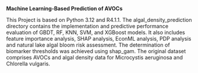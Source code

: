 **Machine Learning-Based Prediction of AVOCs**


This Project is based on Python 3.12 and R4.1.1. The algal_density_prediction directory contains the implementation and predictive performance evaluation of GBDT, RF, KNN, SVM, and XGBoost models. It also includes feature importance analysis, SHAP analysis, EconML analysis, PDP analysis and natural lake algal bloom risk assessment. The determination of biomarker thresholds was achieved using shap_gam. The original dataset comprises AVOCs and algal density data for Microcystis aeruginosa and Chlorella vulgaris.
